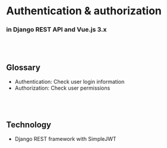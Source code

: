 # Authentication & authorization 
### in Django REST API and Vue.js 3.x

<br/><br/>

## Glossary
* Authentication: Check user login information
* Authorization: Check user permissions 

<br/><br/>

## Technology
* Django REST framework with SimpleJWT
